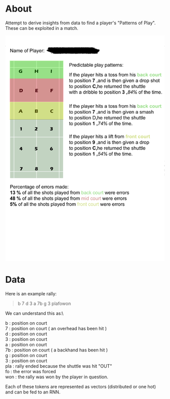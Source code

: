 # About
Attempt to derive insights from data to find a player's "Patterns of Play". These can be exploited in a match.

![Sample report](<./samplereport_revised.jpg>)

# Data
Here is an example rally:
> b 7 d 3 a 7b g 3 plafowon 

We can understand this as:\

b    : position on court\
7    : position on court ( an overhead has been hit )\
d    : position on court\
3    : position on court\
a    : position on court\
7b  : position on court ( a backhand has been hit )\
g    : position on court\
3    : position on court\
pla  : rally ended because the shuttle was hit "OUT"\
fo   : the error was forced\
won  : the rally was won by the player in question.

Each of these tokens are represented as vectors (distributed or one hot) and can be fed to an RNN.
